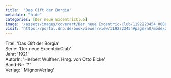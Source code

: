 ```yaml
---
title:  'Das Gift der Borgia'
metadate: "hide"
categories: [Der neue ExcentricClub]
image: '/assets/images/coverart/Der neue Excentric-Club/1192223454_00000010.jpg'
visit: 'https://portal.dnb.de/bookviewer/view/1192223454#page/n0/mode/2up'
---
```

Titel: 'Das Gift der Borgia' <br>
Serie: 'Der neue ExcentricClub' <br>
Jahr: '1921' <br>
AutorIn: 'Herbert Wulfner. Hrsg. von Otto Eicke' <br>
Band-Nr: '?' <br>
Verlag: ' MignonVerlag'